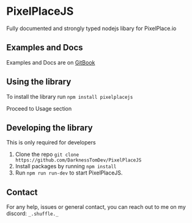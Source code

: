 # PixelPlaceJS
Fully documented and strongly typed nodejs libary for PixelPlace.io

## Examples and Docs

Examples and Docs are on [GitBook](https://pixelplacejs.gitbook.io/pixelplacejs/)

## Using the library

To install the library run `npm install pixelplacejs`

Proceed to Usage section


## Developing the library

This is only required for developers

1. Clone the repo `git clone https://github.com/DarknessTomDev/PixelPlaceJS`
2. Install packages by running `npm install`
3. Run `npm run run-dev` to start PixelPlaceJS.

## Contact

For any help, issues or general contact, you can reach out to me on my discord: `_.shuffle._`